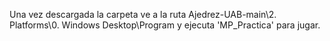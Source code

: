 Una vez descargada la carpeta ve a la ruta Ajedrez-UAB-main\2. Platforms\0. Windows Desktop\Program y ejecuta 'MP_Practica' para jugar.
